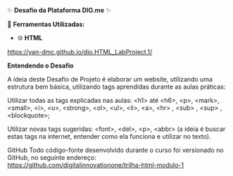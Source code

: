 ✨ **Desafio da Plataforma DIO.me** ✨

📌 **Ferramentas Utilizadas:**
- 🌐 **HTML**  

https://yan-dmc.github.io/dio.HTML_LabProject.1/

**Entendendo o Desafio**
 
A ideia deste Desafio de Projeto é elaborar um website, utilizando uma estrutura bem básica, utilizando tags aprendidas durante as aulas práticas:
 
Utilizar todas as tags explicadas nas aulas: &lt;h1&gt; até &lt;h6&gt;, &lt;p&gt;, &lt;mark&gt;, &lt;small&gt;, &lt;i&gt;, &lt;u&gt;, &lt;strong&gt;, &lt;ol&gt;, &lt;ul&gt;, &lt;li&gt;, &lt;a&gt;,  &lt;hr&gt; ,  &lt;sub&gt; , &lt;sup&gt; , &lt;blockquote&gt;;

Utilizar novas tags sugeridas: &lt;font&gt;, &lt;del&gt;, &lt;p&gt;, &lt;abbr&gt; (a ideia é buscar estas tags na internet, entender como ela funciona e utilizar no texto).

GitHub
Todo código-fonte desenvolvido durante o curso foi versionado no GitHub, no seguinte endereço:
https://github.com/digitalinnovationone/trilha-html-modulo-1
 

